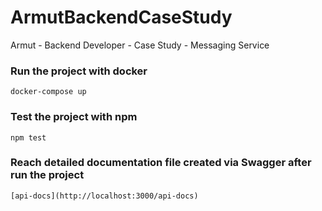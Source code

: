 # ArmutBackendCaseStudy
Armut - Backend Developer - Case Study - Messaging Service

### Run the project with docker
```
docker-compose up
```

### Test the project with npm
```
npm test
```
### Reach detailed documentation file created via Swagger after run the project
```
[api-docs](http://localhost:3000/api-docs)
```
